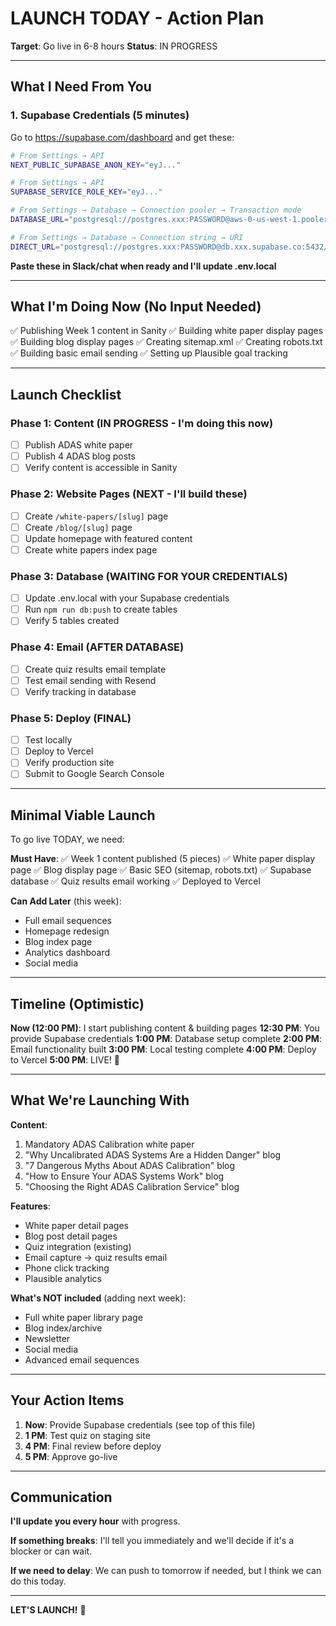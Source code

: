# LAUNCH TODAY - Action Plan

**Target**: Go live in 6-8 hours
**Status**: IN PROGRESS

---

## What I Need From You

### 1. Supabase Credentials (5 minutes)

Go to https://supabase.com/dashboard and get these:

```bash
# From Settings → API
NEXT_PUBLIC_SUPABASE_ANON_KEY="eyJ..."

# From Settings → API
SUPABASE_SERVICE_ROLE_KEY="eyJ..."

# From Settings → Database → Connection pooler → Transaction mode
DATABASE_URL="postgresql://postgres.xxx:PASSWORD@aws-0-us-west-1.pooler.supabase.com:6543/postgres?pgbouncer=true"

# From Settings → Database → Connection string → URI
DIRECT_URL="postgresql://postgres.xxx:PASSWORD@db.xxx.supabase.co:5432/postgres"
```

**Paste these in Slack/chat when ready and I'll update .env.local**

---

## What I'm Doing Now (No Input Needed)

✅ Publishing Week 1 content in Sanity
✅ Building white paper display pages
✅ Building blog display pages
✅ Creating sitemap.xml
✅ Creating robots.txt
✅ Building basic email sending
✅ Setting up Plausible goal tracking

---

## Launch Checklist

### Phase 1: Content (IN PROGRESS - I'm doing this now)
- [ ] Publish ADAS white paper
- [ ] Publish 4 ADAS blog posts
- [ ] Verify content is accessible in Sanity

### Phase 2: Website Pages (NEXT - I'll build these)
- [ ] Create `/white-papers/[slug]` page
- [ ] Create `/blog/[slug]` page
- [ ] Update homepage with featured content
- [ ] Create white papers index page

### Phase 3: Database (WAITING FOR YOUR CREDENTIALS)
- [ ] Update .env.local with your Supabase credentials
- [ ] Run `npm run db:push` to create tables
- [ ] Verify 5 tables created

### Phase 4: Email (AFTER DATABASE)
- [ ] Create quiz results email template
- [ ] Test email sending with Resend
- [ ] Verify tracking in database

### Phase 5: Deploy (FINAL)
- [ ] Test locally
- [ ] Deploy to Vercel
- [ ] Verify production site
- [ ] Submit to Google Search Console

---

## Minimal Viable Launch

To go live TODAY, we need:

**Must Have**:
✅ Week 1 content published (5 pieces)
✅ White paper display page
✅ Blog display page
✅ Basic SEO (sitemap, robots.txt)
✅ Supabase database
✅ Quiz results email working
✅ Deployed to Vercel

**Can Add Later** (this week):
- Full email sequences
- Homepage redesign
- Blog index page
- Analytics dashboard
- Social media

---

## Timeline (Optimistic)

**Now (12:00 PM)**: I start publishing content & building pages
**12:30 PM**: You provide Supabase credentials
**1:00 PM**: Database setup complete
**2:00 PM**: Email functionality built
**3:00 PM**: Local testing complete
**4:00 PM**: Deploy to Vercel
**5:00 PM**: LIVE! 🚀

---

## What We're Launching With

**Content**:
1. Mandatory ADAS Calibration white paper
2. "Why Uncalibrated ADAS Systems Are a Hidden Danger" blog
3. "7 Dangerous Myths About ADAS Calibration" blog
4. "How to Ensure Your ADAS Systems Work" blog
5. "Choosing the Right ADAS Calibration Service" blog

**Features**:
- White paper detail pages
- Blog post detail pages
- Quiz integration (existing)
- Email capture → quiz results email
- Phone click tracking
- Plausible analytics

**What's NOT included** (adding next week):
- Full white paper library page
- Blog index/archive
- Newsletter
- Social media
- Advanced email sequences

---

## Your Action Items

1. **Now**: Provide Supabase credentials (see top of this file)
2. **1 PM**: Test quiz on staging site
3. **4 PM**: Final review before deploy
4. **5 PM**: Approve go-live

---

## Communication

**I'll update you every hour** with progress.

**If something breaks**: I'll tell you immediately and we'll decide if it's a blocker or can wait.

**If we need to delay**: We can push to tomorrow if needed, but I think we can do this today.

---

**LET'S LAUNCH!** 🚀
